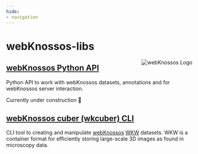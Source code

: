 ```yaml
---
hide:
- navigation
---
```

# webKnossos-libs
<img align="right" src="https://static.webknossos.org/images/oxalis.svg" alt="webKnossos Logo" />

## [webKnossos Python API](webknossos)
Python API to work with webKnossos datasets, annotations and for webKnossos server interaction.

Currently under construction :construction:

## [webKnossos cuber (wkcuber) CLI](wkcuber)
CLI tool to creating and manipulate [webKnossos](https://webknossos.org) [WKW](https://github.com/scalableminds/webknossos-wrap) datasets. WKW is a container format for efficiently storing large-scale 3D images as found in microscopy data.
